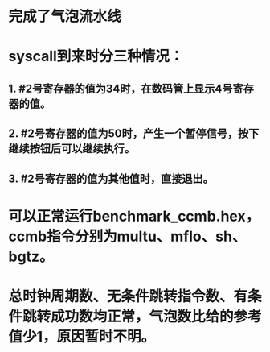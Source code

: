 # 完成了气泡流水线
# syscall到来时分三种情况：
## 1. #2号寄存器的值为34时，在数码管上显示4号寄存器的值。
## 2. #2号寄存器的值为50时，产生一个暂停信号，按下继续按钮后可以继续执行。
## 3. #2号寄存器的值为其他值时，直接退出。

# 可以正常运行benchmark_ccmb.hex，ccmb指令分别为multu、mflo、sh、 bgtz。

# 总时钟周期数、无条件跳转指令数、有条件跳转成功数均正常，气泡数比给的参考值少1，原因暂时不明。